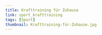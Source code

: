 ```yaml
---
title: Krafttraining für Zuhause
link: sport_krafttraining
tags: [Sport]
thumbnail: Krafttraining-für-Zuhause.jpg
---
```


